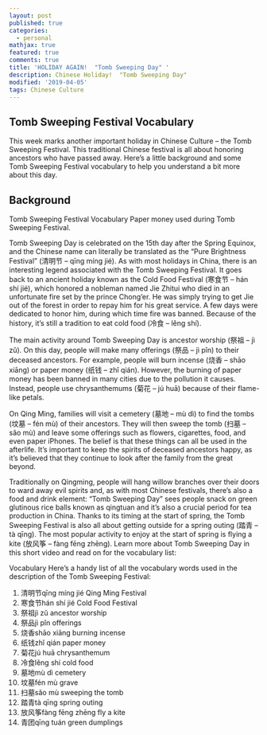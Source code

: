 ```yaml
---
layout: post
published: true
categories:
  - personal
mathjax: true
featured: true
comments: true
title: 'HOLIDAY AGAIN!  "Tomb Sweeping Day" '
description: Chinese Holiday!  "Tomb Sweeping Day"
modified: '2019-04-05'
tags: Chinese Culture
---
```

## Tomb Sweeping Festival Vocabulary

This week marks another important holiday in Chinese Culture – the Tomb Sweeping Festival. This traditional Chinese festival is all about honoring ancestors who have passed away. Here’s a little background and some Tomb Sweeping Festival vocabulary to help you understand a bit more about this day.

## Background
Tomb Sweeping Festival Vocabulary
Paper money used during Tomb Sweeping Festival.

Tomb Sweeping Day is celebrated on the 15th day after the Spring Equinox, and the Chinese name can literally be translated as the “Pure Brightness Festival” (清明节 – qīng míng jié). As with most holidays in China, there is an interesting legend associated with the Tomb Sweeping Festival. It goes back to an ancient holiday known as the Cold Food Festival (寒食节 – hán shí jié), which honored a nobleman named Jie Zhitui who died in an unfortunate fire set by the prince Chong’er. He was simply trying to get Jie out of the forest in order to repay him for his great service. A few days were dedicated to honor him, during which time fire was banned. Because of the history, it’s still a tradition to eat cold food (冷食 – lěng shí).

The main activity around Tomb Sweeping Day is ancestor worship (祭祖 – jì zǔ). On this day, people will make many offerings (祭品 – jì pǐn) to their deceased ancestors. For example, people will burn incense (烧香 – shāo xiāng) or paper money (纸钱 – zhǐ qián). However, the burning of paper money has been banned in many cities due to the pollution it causes. Instead, people use chrysanthemums (菊花 – jú huā) because of their flame-like petals.

On Qing Ming, families will visit a cemetery (墓地 – mù dì) to find the tombs (坟墓 – fén mù) of their ancestors. They will then sweep the tomb (扫墓 – sǎo mù) and leave some offerings such as flowers, cigarettes, food, and even paper iPhones. The belief is that these things can all be used in the afterlife. It’s important to keep the spirits of deceased ancestors happy, as it’s believed that they continue to look after the family from the great beyond.

Traditionally on Qingming, people will hang willow branches over their doors to ward away evil spirits and, as with most Chinese festivals, there’s also a food and drink element: “Tomb Sweeping Day” sees people snack on green glutinous rice balls known as qingtuan and it’s also a crucial period for tea production in China.  Thanks to its timing at the start of spring, the Tomb Sweeping Festival is also all about getting outside for a spring outing (踏青 – tà qīng). The most popular activity to enjoy at the start of spring is flying a kite (放风筝 – fàng fēng zhēng). Learn more about Tomb Sweeping Day in this short video and read on for the vocabulary list:



Vocabulary
Here’s a handy list of all the vocabulary words used in the description of the Tomb Sweeping Festival:

1. 清明节qīng míng jié
	Qing Ming Festival
2. 寒食节hán shí jié
	Cold Food Festival
3. 祭祖jì zǔ
	ancestor worship
4. 祭品jì pǐn
	offerings
5. 烧香shāo xiāng
	burning incense
6. 纸钱zhǐ qián
	paper money
7. 菊花jú huā
	chrysanthemum
8. 冷食lěng shí
	cold food
9. 墓地mù dì
	cemetery
10. 坟墓fén mù
	grave
11. 扫墓sǎo mù
	sweeping the tomb
12. 踏青tà qīng
	spring outing
13. 放风筝fàng fēng zhēng
	fly a kite
14. 青团qīng tuán
	green dumplings